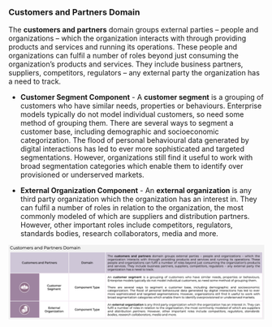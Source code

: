 ### Customers and Partners Domain
The **customers and partners** domain groups external parties – people and organizations – which the organization interacts with through providing products and services and running its operations. These people and organizations can fulfil a number of roles beyond just consuming the organization’s products and services. They include business partners, suppliers, competitors, regulators – any external party the organization has a need to track.

- **Customer Segment Component** - A **customer segment** is a grouping of customers who have similar needs, properties or behaviours. Enterprise models typically do not model individual customers, so need some method of grouping them. There are several ways to segment a customer base, including demographic and socioeconomic categorization. The flood of personal behavioural data generated by digital interactions has led to ever more sophisticated and targeted segmentations. However, organizations still find it useful to work with broad segmentation categories which enable them to identify over provisioned or underserved markets.

- **External Organization Component** - An **external organization** is any third party organization which the organization has an interest in. They can fulfil a number of roles in relation to the organization, the most commonly modeled of which are suppliers and distribution partners. However, other important roles include competitors, regulators, standards bodies, research collaborators, media and more.

![](Journal/Jeff/Business%20stuff/Business%20Strategy%20Stuff/Ardoq/Meta%20Model/01%20High%20Level%20Metamodel%20Concepts/attachments/Pasted%20image%2020231101132637.png)


